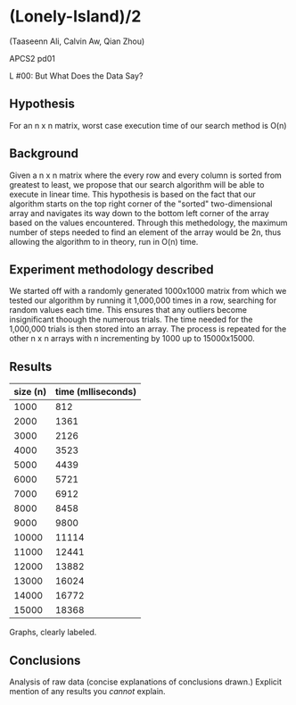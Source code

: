 # (Lonely-Island)/2

(Taaseenn Ali, Calvin Aw, Qian Zhou)

APCS2 pd01

L #00: But What Does the Data Say?

## Hypothesis

For an n x n matrix, worst case execution time of our search method is O(n)

## Background

Given a n x n matrix where the every row and every column is sorted from greatest
to least, we propose that our search algorithm will be able to execute in linear
time. This hypothesis is based on the fact that our algorithm starts on the top
right corner of the "sorted" two-dimensional array and navigates its way down to
the bottom left corner of the array based on the values encountered. Through
this methedology, the maximum number of steps needed to find an element of the
array would be 2n, thus allowing the algorithm to in theory, run in O(n) time.

## Experiment methodology described

We started off with a randomly generated 1000x1000 matrix from which we tested our
algorithm by running it 1,000,000 times in a row, searching for random values each time.
This ensures that any outliers become insignificant thoough the numerous trials.
The time needed for the 1,000,000 trials is then stored into an array.
The process is repeated for the other n x n arrays with n incrementing by 1000 up to
15000x15000.

## Results

| size (n)	| time (mlliseconds) | 
|---------|-------------------|
| 1000 | 812 | 
| 2000 | 	1361 | 
| 3000 | 	2126 | 
| 4000 | 	3523 | 
| 5000 | 	4439 | 
| 6000 | 	5721 | 
| 7000 | 	6912 | 
| 8000 | 	8458 | 
| 9000 | 	9800 | 
| 10000 | 	11114 | 
| 11000 | 	12441 | 
| 12000 | 	13882 | 
| 13000 | 	16024 | 
| 14000 | 	16772 | 
| 15000 | 	18368 | 

Graphs, clearly labeled.

## Conclusions

Analysis of raw data (concise explanations of conclusions drawn.)
Explicit mention of any results you *cannot* explain.

